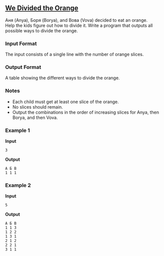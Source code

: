 ## [We Divided the Orange](../../../solutions/2.4/24_j.py)

Аня (Anya), Боря (Borya), and Вова (Vova) decided to eat an orange.  
Help the kids figure out how to divide it. Write a program that outputs all possible ways to divide the orange.

### Input Format

The input consists of a single line with the number of orange slices.

### Output Format

A table showing the different ways to divide the orange.

### Notes

- Each child must get at least one slice of the orange.
- No slices should remain.
- Output the combinations in the order of increasing slices for Anya, then Borya, and then Vova.

### Example 1

__Input__
```plaintext
3
```

__Output__
```plaintext
А Б В
1 1 1
```

### Example 2

__Input__
```plaintext
5
```

__Output__
```plaintext
А Б В
1 1 3
1 2 2
1 3 1
2 1 2
2 2 1
3 1 1
```